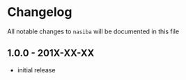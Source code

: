 # Changelog

All notable changes to `nasiba` will be documented in this file

## 1.0.0 - 201X-XX-XX

- initial release
